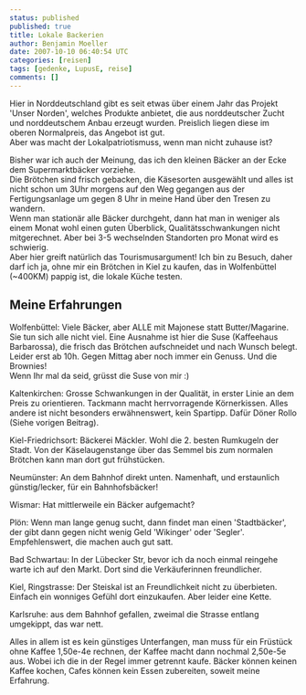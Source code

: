 ```yaml
---
status: published
published: true
title: Lokale Backerien
author: Benjamin Moeller
date: 2007-10-10 06:40:54 UTC
categories: [reisen]
tags: [gedenke, LupusE, reise]
comments: []
---
```


Hier in Norddeutschland gibt es seit etwas über einem Jahr das Projekt 'Unser Norden', welches Produkte anbietet, die aus norddeutscher Zucht und norddeutschem Anbau erzeugt wurden. Preislich liegen diese im oberen Normalpreis, das Angebot ist gut.  
Aber was macht der Lokalpatriotismuss, wenn man nicht zuhause ist?  

Bisher war ich auch der Meinung, das ich den kleinen Bäcker an der Ecke dem Supermarktbäcker vorziehe.  
Die Brötchen sind frisch gebacken, die Käsesorten ausgewählt und alles ist nicht schon um 3Uhr morgens auf den Weg gegangen aus der Fertigungsanlage um gegen 8 Uhr in meine Hand über den Tresen zu wandern.  
Wenn man stationär alle Bäcker durchgeht, dann hat man in weniger als einem Monat wohl einen guten Überblick, Qualitätsschwankungen nicht mitgerechnet. Aber bei 3-5 wechselnden Standorten pro Monat wird es schwierig.  
Aber hier greift natürlich das Tourismusargument! Ich bin zu Besuch, daher darf ich ja, ohne mir ein Brötchen in Kiel zu kaufen, das in Wolfenbüttel (~400KM) pappig ist, die lokale Küche testen.  

## Meine Erfahrungen
Wolfenbüttel: Viele Bäcker, aber ALLE mit Majonese statt Butter/Magarine. Sie tun sich alle nicht viel. Eine Ausnahme ist hier die Suse (Kaffeehaus Barbarossa), die frisch das Brötchen aufschneidet und nach Wunsch belegt. Leider erst ab 10h. Gegen Mittag aber noch immer ein Genuss. Und die Brownies!  
Wenn Ihr mal da seid, grüsst die Suse von mir :)  

Kaltenkirchen: Grosse Schwankungen in der Qualität, in erster Linie an dem Preis zu orientieren. Tackmann macht herrvorragende Körnerkissen. Alles andere ist nicht besonders erwähnenswert, kein Spartipp. Dafür Döner Rollo (Siehe vorigen Beitrag).  

Kiel-Friedrichsort: Bäckerei Mäckler. Wohl die 2. besten Rumkugeln der Stadt. Von der Käselaugenstange über das Semmel bis zum normalen Brötchen kann man dort gut frühstücken.  

Neumünster: An dem Bahnhof direkt unten. Namenhaft, und erstaunlich günstig/lecker, für ein Bahnhofsbäcker!  

Wismar: Hat mittlerweile ein Bäcker aufgemacht?  

Plön: Wenn man lange genug sucht, dann findet man einen 'Stadtbäcker', der gibt dann gegen nicht wenig Geld 'Wikinger' oder 'Segler'. Empfehlenswert, die machen auch gut satt.  

Bad Schwartau: In der Lübecker Str, bevor ich da noch einmal reingehe warte ich auf den Markt. Dort sind die Verkäuferinnen freundlicher.  

Kiel, Ringstrasse: Der Steiskal ist an Freundlichkeit nicht zu überbieten. Einfach ein wonniges Gefühl dort einzukaufen. Aber leider eine Kette.  

Karlsruhe: aus dem Bahnhof gefallen, zweimal die Strasse entlang umgekippt, das war nett.  

Alles in allem ist es kein günstiges Unterfangen, man muss für ein Früstück ohne Kaffee 1,50e-4e rechnen, der Kaffee macht dann nochmal 2,50e-5e aus. Wobei ich die in der Regel immer getrennt kaufe. Bäcker können keinen Kaffee kochen, Cafes können kein Essen zubereiten, soweit meine Erfahrung.  

